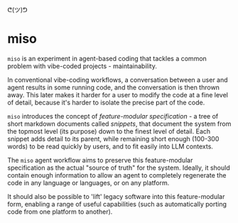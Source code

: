 ᕦ(ツ)ᕤ
# miso

`miso` is an experiment in agent-based coding that tackles a common problem with vibe-coded projects - maintainability.

In conventional vibe-coding workflows, a conversation between a user and agent results in some running code, and the conversation is then thrown away. This later makes it harder for a user to modify the code at a fine level of detail, because it's harder to isolate the precise part of the code.

`miso` introduces the concept of *feature-modular specification* - a tree of short markdown documents called *snippets*, that document the system from the topmost level (its purpose) down to the finest level of detail. Each snippet adds detail to its parent, while remaining short enough (100-300 words) to be read quickly by users, and to fit easily into LLM contexts.

The `miso` agent workflow aims to preserve this feature-modular specification as the actual "source of truth" for the system. Ideally, it should contain enough information to allow an agent to completely regenerate the code in any language or languages, or on any platform.

It should also be possible to 'lift' legacy software into this feature-modular form, enabling a range of useful capabilities (such as automatically porting code from one platform to another).